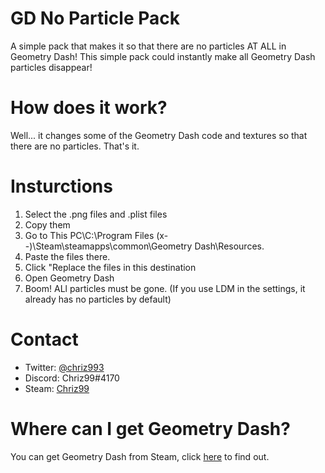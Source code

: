 # GD No Particle Pack
 A simple pack that makes it so that there are no particles AT ALL in Geometry Dash!
 This simple pack could instantly make all Geometry Dash particles disappear! 
 
# How does it work?
 Well... it changes some of the Geometry Dash code and textures so that there are no particles. That's it.
 
# Insturctions
 1. Select the .png files and .plist files
 2. Copy them
 3. Go to This PC\C:\Program Files (x--)\Steam\steamapps\common\Geometry Dash\Resources.
 4. Paste the files there.
 5. Click "Replace the files in this destination
 6. Open Geometry Dash
 7. Boom! ALl particles must be gone. (If you use LDM in the settings, it already has no particles by default)
 
# Contact
 - Twitter: [@chriz993](https://twitter.com/chriz993)
 - Discord: Chriz99#4170
 - Steam: [Chriz99](https://steamcommunity.com/profiles/76561198963387650/)
 
# Where can I get Geometry Dash?
 You can get Geometry Dash from Steam, click [here](https://store.steampowered.com/app/322170/Geometry_Dash/) to find out.
